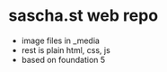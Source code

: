 # sascha.st web repo #

+ image files in _media
+ rest is plain html, css, js
+ based on foundation 5